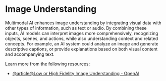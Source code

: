 # Image Understanding

Multimodal AI enhances image understanding by integrating visual data with other types of information, such as text or audio. By combining these inputs, AI models can interpret images more comprehensively, recognizing objects, scenes, and actions, while also understanding context and related concepts. For example, an AI system could analyze an image and generate descriptive captions, or provide explanations based on both visual content and accompanying text.

Learn more from the following resources:

- [@article@Low or High Fidelity Image Understanding - OpenAI](https://platform.openai.com/docs/guides/images)
